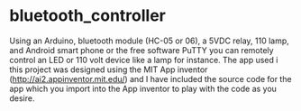 # bluetooth_controller
Using an Arduino, bluetooth module (HC-05 or 06), a 5VDC relay, 110 lamp, and Android smart phone or the free software PuTTY you can remotely control an LED or 110 volt device like a lamp for instance. The app used i this project was designed using the MIT App inventor (http://ai2.appinventor.mit.edu/) and I have included the source code for the app which you import into the App inventor to play with the code as you desire.
